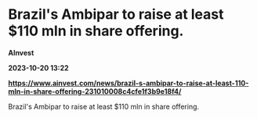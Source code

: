 # Brazil's Ambipar to raise at least $110 mln in share offering.
**AInvest**

**2023-10-20 13:22**

**https://www.ainvest.com/news/brazil-s-ambipar-to-raise-at-least-110-mln-in-share-offering-231010008c4cfe1f3b9e18f4/**

Brazil's Ambipar to raise at least $110 mln in share offering.
